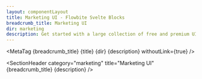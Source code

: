 ```yaml
---
layout: componentLayout
title: Marketing UI - Flowbite Svelte Blocks
breadcrumb_title: Marketing UI
dir: marketing
description: Get started with a large collection of free and premium UI components built with Tailwind CSS and the Flowbite library featuring hero sections, headers, contact forms, and more.
---
```


<script>
  import { SectionHeader, MetaTag } from '../utils';
  import { Breadcrumb, BreadcrumbItem } from 'flowbite-svelte';
  import {
    AccountRecoverysection,
    Bannersection,
    Blogsection,
    ContactFormsection,
    Contentsection,
    CookieConsentsection,
    CrudDeleteConfirm,
    Cta,
    Faqsection,
    Featuresection,
    Footersection,
    Headersection,
    Herosection,
    LoginFormsection,
    Maintenancesection,
    Newslettersection,
    Page404section,
    Page500section,
    Popupsection,
    Pricingsection,
    ProjectPortfolioSection,
    RegisterFormsection,
    ResetPasswordFormsection,
    Schedulesection,
    SocialProofsection,
    Teamsection,
    Testimonialsection,
    UserOnboarding
  } from '../sections';
  // const title = 'Marketing UI - Flowbite Svelte Blocks';
  // const breadcrumb_title = 'Marketing UI';
  // const description = 'Get started with a large collection of free and premium UI components built with Tailwind CSS and the Flowbite library featuring hero sections, headers, contact forms, and more.';
  // const dir = 'marketing';
</script>

<MetaTag {breadcrumb_title} {title} {dir} {description} withoutLink={true} />

<SectionHeader category="marketing" title="Marketing UI" {breadcrumb_title} {description} />

<section class="pb-8 bg-white dark:bg-gray-900 lg:pb-24" id="components">
  <div class="px-4 mx-auto max-w-8xl lg:px-4 lg:text-center">
    <div class="grid grid-cols-1 gap-6 mt-6 md:grid-cols-2 xl:grid-cols-3">
      <AccountRecoverysection />
      <Bannersection />
      <Blogsection />
      <ContactFormsection />
      <Contentsection />
      <CookieConsentsection />
      <CrudDeleteConfirm />
      <Cta />
      <Herosection />
      <Faqsection />
      <Featuresection />
      <Footersection />
      <Headersection />
      <LoginFormsection />
      <Maintenancesection />
      <Newslettersection />
      <Page404section />
      <Page500section />
      <Popupsection />
      <Pricingsection />
      <ProjectPortfolioSection />
      <RegisterFormsection />
      <ResetPasswordFormsection />
      <Schedulesection />
      <SocialProofsection />
      <Teamsection />
      <Testimonialsection />
      <UserOnboarding />
    </div>
  </div>
</section>
